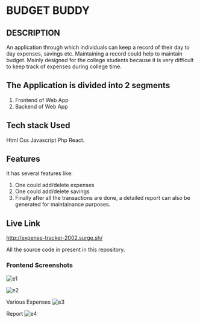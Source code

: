 # BUDGET BUDDY

## DESCRIPTION
An application through which individuals can keep a record of their day to day expenses, savings etc. Maintaining a record could help to maintain budget.
Mainly designed for the college students because it is very difficult to keep track of expenses during college time.

## The Application is divided into 2 segments
1. Frontend of Web App
2. Backend of Web App

## Tech stack Used
Html Css Javascript Php React.

## Features
It has several features like:
1. One could add/delete expenses
2. One could add/delete savings
3. Finally after all the transactions are done, a detailed report can also be generated for maintainance purposes.


## Live Link
http://expense-tracker-2002.surge.sh/


All the source code in present in this repository.
 
 ### Frontend Screenshots
![e1](https://user-images.githubusercontent.com/79807722/206556720-41d3e721-b0c5-478e-a082-a7947952d19e.png)

![e2](https://user-images.githubusercontent.com/79807722/206556993-4cf90683-e192-4aa4-898d-002524726fd6.png)

Various Expenses
![e3](https://user-images.githubusercontent.com/79807722/206557133-f0e148c6-a4c2-4baa-80a2-9648d2817bfc.PNG)

Report
![e4](https://user-images.githubusercontent.com/79807722/206557186-b8ea955f-9291-489a-b82c-aaa5199161bc.PNG)

